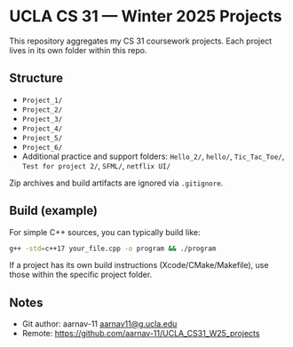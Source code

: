 # UCLA CS 31 — Winter 2025 Projects

This repository aggregates my CS 31 coursework projects. Each project lives in its own folder within this repo.

## Structure
- `Project_1/`
- `Project_2/`
- `Project_3/`
- `Project_4/`
- `Project_5/`
- `Project_6/`
- Additional practice and support folders: `Hello_2/`, `hello/`, `Tic_Tac_Toe/`, `Test for project 2/`, `SFML/`, `netflix UI/`

Zip archives and build artifacts are ignored via `.gitignore`.

## Build (example)
For simple C++ sources, you can typically build like:

```bash
g++ -std=c++17 your_file.cpp -o program && ./program
```

If a project has its own build instructions (Xcode/CMake/Makefile), use those within the specific project folder.

## Notes
- Git author: aarnav-11 <aarnav11@g.ucla.edu>
- Remote: https://github.com/aarnav-11/UCLA_CS31_W25_projects

